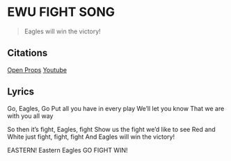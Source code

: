# EWU FIGHT SONG

> Eagles will win the victory!

## Citations
[Open Props](https://open-props.style/)
[Youtube](https://www.youtube.com/watch?v=h1BIRNVdugw)

## Lyrics
Go, Eagles, Go
Put all you have in every play
We’ll let you know
That we are with you all way

So then it’s fight, Eagles, fight
Show us the fight we’d like to see
Red and White just fight, fight, fight
And Eagles will win the victory!

EASTERN! Eastern Eagles GO FIGHT WIN!
